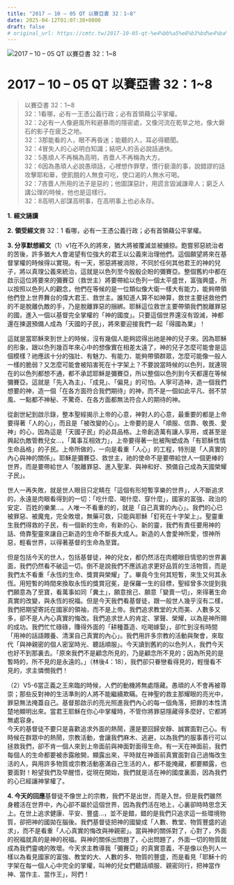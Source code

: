 ```yaml
---
title: "2017 – 10 – 05 QT 以賽亞書 32：1~8"
date: 2025-04-12T01:07:38+0800
draft: false
# original_url: https://cmtc.tw/2017-10-05-qt-%e4%bb%a5%e8%b3%bd%e4%ba%9e%e6%9b%b8-32%ef%bc%9a18
---
```


![2017 – 10 – 05 QT 以賽亞書 32：1\~8](/images/qt.jpg   "2017 – 10 – 05 QT 以賽亞書 32：1\~8")

# 2017 – 10 – 05 QT 以賽亞書 32：1\~8

> 以賽亞書 32：1\~8  
> 32：1看哪，必有一王憑公義行政；必有首領藉公平掌權。  
> 32：2必有一人像避風所和避暴雨的隱密處，又像河流在乾旱之地，像大磐石的影子在疲乏之地。  
> 32：3那能看的人，眼不再昏迷；能聽的人，耳必得聽聞。  
> 32：4冒失人的心必明白知識；結吧人的舌必說話通快。  
> 32：5愚頑人不再稱為高明，吝嗇人不再稱為大方。  
> 32：6因為愚頑人必說愚頑話，心裡想作罪孽，慣行褻瀆的事，說錯謬的話攻擊耶和華，使飢餓的人無食可吃，使口渴的人無水可喝。  
> 32：7吝嗇人所用的法子是惡的；他圖謀惡計，用謊言毀滅謙卑人；窮乏人講公理的時候，他也是這樣行。  
> 32：8高明人卻謀高明事，在高明事上也必永存。

**1.** **經文誦讀**

**2.** **領受經文**賽 32：1 看哪，必有一王憑公義行政；必有首領藉公平掌權。

**3. 分享默想經文**（1）v1在不久的將來，猶大將被覆滅並被擄掠。飽嘗邪惡統治者的苦後，許多猶大人會渴望有位強大的君王以公義來治理他們。這個願望將來在基督掌權的時候得以實現。有一天，邪惡將被消除，不同於任何其他君王的神的兒子，將以真理公義來統治，這就是以色列至今殷殷企盼的彌賽亞。整個舊約中都在啟示這位將要來的彌賽亞（救世主）將要帶給以色列一個太平盛世，富強興盛，所以按照以色列人的觀念，他們在等候的是一位類似像大衛一樣大有能力，能夠帶領他們登上世界舞台的偉大君王、救世主。誰知道人算不如神算，救世主要拯救他們的不是脫離仇敵的手，乃是脫離罪惡的捆綁。耶穌這位救世主要帶領我們脫離罪惡的國，進入一個以基督完全掌權的「神的國度」。只要這個世界還沒有毀滅，神都還在揀選預備人成為「天國的子民」，將來要迎接我們一起「得國為業」！

這就是當耶穌來到世上的時候，沒有幾個人能夠認得出祂是神的兒子來。因為耶穌的形象，跟以色列幾百年來心中的想像實在相差太遠了，神的兒子怎麼可能會是這個模樣？祂應該十分的強壯、有魅力、有能力、能夠帶領群眾，怎麼可能像一般人一樣的脆弱？又怎麼可能會被陷害死在十字架上？不要說當時候的以色列，就連現在的以色列都想不通，都不承認耶穌是彌賽亞，所以整個以色列到今天都還在等候彌賽亞。這就是「先入為主」、「成見」、「偏見」的可怕。人寧可造神，造一個我們想要的神，造一個「在各方面符合我們期待」的神，而不是一個如此平凡、弱不禁風、一點都不神秘、不驚奇、在各方面都無法符合人的期待的神。

從創世紀到啟示錄，整本聖經揭示上帝的心意，神對人的心意，最重要的都是上帝要得著「人的心」，而且是「被改變的心」。上帝要的是人「順服、信靠、敬畏、愛神」的心，因為這是「天國子民」的必具品格。上帝創造萬有讓人享用，或甚至是興起仇敵管教兒女…，「萬事互相效力」，上帝要得著一批被陶塑成為「有耶穌性情生命品格」的子民。上帝所做的，一向是看重「人心」的工程，特別是「人真實的內心與神的關係」。耶穌是彌賽亞、救世主，祂的使命不是要帶給世人一個更棒的世界，而是要帶給世人「脫離罪惡、進入聖潔、與神和好、預備自己成為天國榮耀子民」。

世人一再失敗，就是世人眼目只定睛在「這個有形短暫享樂的世界」，人不斷追求的，永遠是肉眼看得到的一切：「吃什麼、喝什麼、穿什麼」，國家的富強、政治的安定、百姓的樂業…。人唯一不看重的的，就是「自己真實的內心」。我們的心已被罪惡、被魔鬼，完全敗壞，無藥可救，只能與耶穌「釘死在十字架上」。聖靈重生我們得救的子民，有一個新的生命，有新的心、新的靈，我們有責任要用神的話、倚靠聖靈來讓自己新造的生命不斷長大成人。新造的人會愛神所愛，恨神所惡，輕看世界，以得著基督的生命為至寶。

但是包括今天的世人，包括基督徒，神的兒女，都仍然活在肉體眼目情慾的世界裏面，我們仍然看不破這一切。倒不是說我們不應該追求更好品質的生活物質，而是我們太不看重「永恆的生命、獎賞與榮耀」了。畢竟今生何其短暫，來生又何其永恆。用短暫的時間來換取永恆的獎賞冠冕，是保羅一生的目標，聖經曾多次提到我們願意為了至寶，看萬事如同「糞土」，願意捨己、願意「變賣一切」，來得著生命真實的改變，與永恆的祝福。但是今天我們看基督徒，跟一般世人幾乎沒有二樣，我們把期望寄託在國家的領袖，而不是上帝。我們追求教堂的大而美、人數多又多，卻不是人內心真實的悔改。我們追求世人的肯定、掌聲、榮耀，以為是神所賜的成功。我們忙忙碌碌，賺得外面的「耕種蓋造、吃喝嫁娶」，卻忙到沒有時間「用神的話語餵養、清潔自己真實的內心」。我們用許多宗教的活動與聚會，來取代「與神親密的個人密室時光、聽話順服」。今天讀到舊約的以色列人，我們今天也好不到那裏去。「原來我們不是顧念所見的，乃是顧念所不見的；因為所見的是暫時的，所不見的是永遠的。」（林後4：18），我們卻只眷戀看得見的，輕慢看不見的，求主憐憫我們！

（2）V5-6當正義之王來臨的時候，人們的動機將無處隱藏。愚頑的人不會再被尊崇；那些反對神的生活準則的人將不能繼續欺瞞。在神聖的救主那耀眼的亮光中，罪惡無法掩蓋自己。基督那啟示的亮光照進我們內心的每一個角落，把罪的本性清楚地顯明出來。當君王耶穌在你心中掌權時，不管你將罪惡隱藏得多麼好，它都將無處容身。  
今天的基督徒不要只是喜歡追求外面的熱鬧，還是要回歸安靜、誠實面對己心。有時候在群眾中的熱鬧，宗教活動，會讓我們麻木、逃避，以為我們的服事善行可以拯救我們，卻不肯一個人來到上帝面前與神面對面得生命。有一天在神面前，我們每個人的生命都要被赤露敞開，顯露出來，平時就在神面前真實面對自己過悔改生活的人，與用許多物質或宗教活動塞滿自己生活的人，都不能掩藏，都要顯露，也要面對！盼望我們及早醒悟，從現在開始，我們就是活在神的國度裏面，因為我們的心已經讓神掌權了。

**4. 今天的回應**基督徒不像世上的宗教，我們不是出世，而是入世。但是我們雖然身體活在世界中，內心卻不屬於這個世界，因為我們活在地上，心裏卻時時思念天上。在世上追求健康、平安、豐盛…，並不是錯，錯的是我們只追求這一些環境物質，卻把神的國拋在腦後。我們基督徒把神的國變成「人數、教堂、物質豐盛的追求」，而不是看重「人心真實的悔改與神親密」。當與神的關係對了，心對了，外面的祝福就真的是神的祝福。與神的關係出問題了，心出問題了，外面一切的物質就成為我們靈魂的敗壞。今天求主教導我「彌賽亞」的真實意義，不是像以色列人一樣以為看見國家的富強、教堂的大、人數的多、物質的豐盛，而是看見「耶穌十的字架在每一個人心中完全的掌權，叫神的兒女們聽話順服、親密同行，把神當作神、當作主、當作王」，阿們！